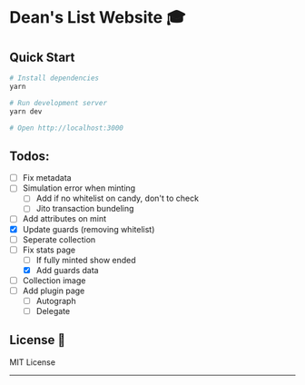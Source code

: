 # Dean's List Website 🎓
## Quick Start

```bash
# Install dependencies
yarn

# Run development server
yarn dev

# Open http://localhost:3000
```
## Todos:
- [ ] Fix metadata
- [ ] Simulation error when minting
  - [ ] Add if no whitelist on candy, don't to check
  - [ ] Jito transaction bundeling
- [ ] Add attributes on mint
- [x] Update guards (removing whitelist)
- [ ] Seperate collection
- [ ] Fix stats page
  - [ ] If fully minted show ended
  - [x] Add guards data
- [ ] Collection image
- [ ] Add plugin page
  - [ ] Autograph
  - [ ] Delegate

## License 📄

MIT License

---